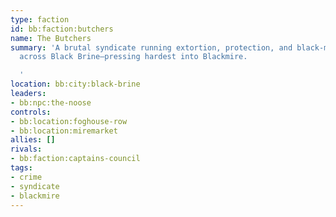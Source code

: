 ```yaml
---
type: faction
id: bb:faction:butchers
name: The Butchers
summary: 'A brutal syndicate running extortion, protection, and black-market routes
  across Black Brine—pressing hardest into Blackmire.

  '
location: bb:city:black-brine
leaders:
- bb:npc:the-noose
controls:
- bb:location:foghouse-row
- bb:location:miremarket
allies: []
rivals:
- bb:faction:captains-council
tags:
- crime
- syndicate
- blackmire
---
```

